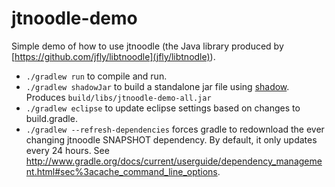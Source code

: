 jtnoodle-demo
=============

Simple demo of how to use jtnoodle (the Java library produced by
[https://github.com/jfly/libtnoodle](jfly/libtnodle)).

- `./gradlew run` to compile and run.
- `./gradlew shadowJar` to build a standalone jar file using
[shadow](https://github.com/johnrengelman/shadow). Produces `build/libs/jtnoodle-demo-all.jar`
- `./gradlew eclipse` to update eclipse settings based on changes to build.gradle.
- `./gradlew --refresh-dependencies` forces gradle to redownload the
  ever changing jtnoodle SNAPSHOT dependency. By default, it only
  updates every 24 hours. See
  http://www.gradle.org/docs/current/userguide/dependency_management.html#sec%3acache_command_line_options.
